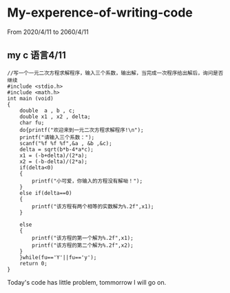 # My-experence-of-writing-code
From 2020/4/11 to 2060/4/11
## my c 语言4/11
```
//写一个一元二次方程求解程序，输入三个系数，输出解，当完成一次程序给出解后，询问是否继续
#include <stdio.h>
#include <math.h>
int main (void)
{
    double  a , b , c;
    double x1 , x2 , delta;
    char fu;
    do{printf("欢迎来到一元二次方程求解程序!\n");
    printf("请输入三个系数：");
    scanf("%f %f %f",&a , &b ,&c);
    delta = sqrt(b*b-4*a*c);
    x1 = (-b+delta)/(2*a);
    x2 = (-b-delta)/(2*a);
    if(delta<0)
    {
        printf("小可爱，你输入的方程没有解呦！");
    }
    else if(delta==0)
    {
        printf("该方程有两个相等的实数解为%.2f",x1);
    }

    else
    {
        printf("该方程的第一个解为%.2f",x1);
        printf("该方程的第二个解为%.2f",x2);
    }
    }while(fu=='Y'||fu=='y');
    return 0;
}

```
Today's code has little problem, tommorrow I will go on.
